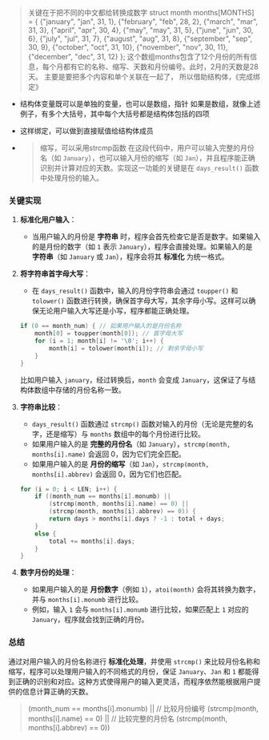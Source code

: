 > 关键在于把不同的中文都给转换成数字
> struct month months[MONTHS] = {
    {"january", "jan", 31, 1},
    {"february", "feb", 28, 2},
    {"march", "mar", 31, 3},
    {"april", "apr", 30, 4},
    {"may", "may", 31, 5},
    {"june", "jun", 30, 6},
    {"july", "jul", 31, 7},
    {"august", "aug", 31, 8},
    {"september", "sep", 30, 9},
    {"october", "oct", 31, 10},
    {"november", "nov", 30, 11},
    {"december", "dec", 31, 12}
};
这个数组months包含了12个月份的所有信息，每个月都有它的名称、缩写、天数和月份编号。此时，2月的天数是28天。
主要是要把多个内容和单个关联在一起了，
所以借助结构体，《完成绑定》

- 结构体变量既可以是单独的变量，也可以是数组，指针
如果是数组，就像上述例子，有多个大括号，其中每个大括号都是结构体包括的四项

- 这样绑定，可以做到直接赋值给结构体成员

- >缩写，可以采用strcmp函数
在这段代码中，用户可以输入完整的月份名（如 `January`），也可以输入月份的缩写（如 `Jan`），并且程序能正确识别并计算对应的天数。实现这一功能的关键是在 `days_result()` 函数中处理月份的输入。

### 关键实现

1. **标准化用户输入**：
   - 当用户输入的月份是 **字符串** 时，程序会首先检查它是否是数字。如果输入的是月份的数字（如 `1` 表示 `January`），程序会直接处理。如果输入的是 **字符串**（如 `January` 或 `Jan`），程序会将其 **标准化** 为统一格式。
   
2. **将字符串首字母大写**：
   - 在 `days_result()` 函数中，输入的月份字符串会通过 `toupper()` 和 `tolower()` 函数进行转换，确保首字母大写，其余字母小写。这样可以确保无论用户输入大写还是小写，程序都能正确处理。

   ```c
   if (0 == month_num) { // 如果用户输入的是月份名称
       month[0] = toupper(month[0]); // 首字母大写
       for (i = 1; month[i] != '\0'; i++) {
           month[i] = tolower(month[i]); // 剩余字母小写
       }
   }
   ```

   比如用户输入 `january`，经过转换后，`month` 会变成 `January`，这保证了与结构体数组中存储的月份名称一致。

3. **字符串比较**：
   - `days_result()` 函数通过 `strcmp()` 函数对输入的月份（无论是完整的名字，还是缩写）与 `months` 数组中的每个月份进行比较。
   - 如果用户输入的是 **完整的月份名**（如 `January`），`strcmp(month, months[i].name)` 会返回 0，因为它们完全匹配。
   - 如果用户输入的是 **月份的缩写**（如 `Jan`），`strcmp(month, months[i].abbrev)` 会返回 0，因为它们也匹配。

   ```c
   for (i = 0; i < LEN; i++) {
       if ((month_num == months[i].monumb) ||
           (strcmp(month, months[i].name) == 0) ||
           (strcmp(month, months[i].abbrev) == 0)) {
           return days > months[i].days ? -1 : total + days;
       }
       else {
           total += months[i].days;
       }
   }
   ```

4. **数字月份的处理**：
   - 如果用户输入的是 **月份数字**（例如 `1`），`atoi(month)` 会将其转换为数字，并与 `months[i].monumb` 进行比较。
   - 例如，输入 `1` 会与 `months[i].monumb` 进行比较，如果匹配上 `1` 对应的 `January`，程序就会找到正确的月份。

### 总结

通过对用户输入的月份名称进行 **标准化处理**，并使用 `strcmp()` 来比较月份名称和缩写，程序可以处理用户输入的不同格式的月份，保证 `January`、`Jan` 和 `1` 都能得到正确的识别和对应。这种方式使得用户的输入更灵活，而程序依然能根据用户提供的信息计算正确的天数。

> (month_num == months[i].monumb) ||  // 比较月份编号
        (strcmp(month, months[i].name) == 0) ||  // 比较完整的月份名
        (strcmp(month, months[i].abbrev) == 0))
